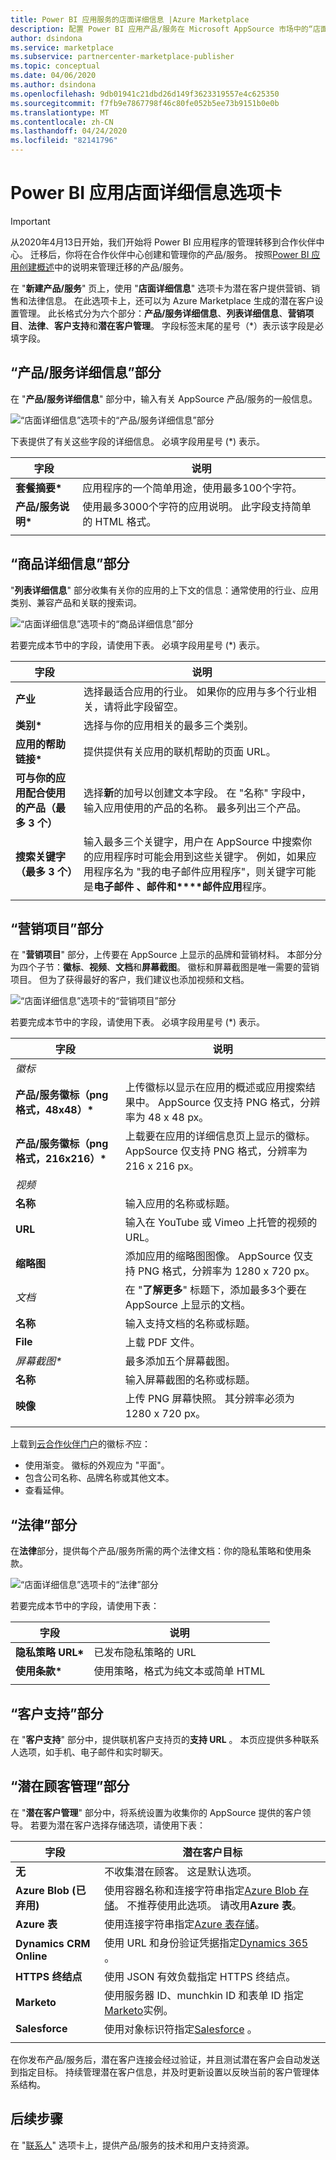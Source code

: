 ```yaml
---
title: Power BI 应用服务的店面详细信息 |Azure Marketplace
description: 配置 Power BI 应用产品/服务在 Microsoft AppSource 市场中的“店面详细信息”字段。
author: dsindona
ms.service: marketplace
ms.subservice: partnercenter-marketplace-publisher
ms.topic: conceptual
ms.date: 04/06/2020
ms.author: dsindona
ms.openlocfilehash: 9db01941c21dbd26d149f3623319557e4c625350
ms.sourcegitcommit: f7fb9e7867798f46c80fe052b5ee73b9151b0e0b
ms.translationtype: MT
ms.contentlocale: zh-CN
ms.lasthandoff: 04/24/2020
ms.locfileid: "82141796"
---
```

# <a name="power-bi-app-storefront-details-tab"></a>Power BI 应用店面详细信息选项卡

>[!Important]
>从2020年4月13日开始，我们开始将 Power BI 应用程序的管理转移到合作伙伴中心。 迁移后，你将在合作伙伴中心创建和管理你的产品/服务。 按照[Power BI 应用创建概述](https://docs.microsoft.com/azure/marketplace/partner-center-portal/create-power-bi-app-offer)中的说明来管理迁移的产品/服务。

在 "**新建产品/服务**" 页上，使用 "**店面详细信息**" 选项卡为潜在客户提供营销、销售和法律信息。 在此选项卡上，还可以为 Azure Marketplace 生成的潜在客户设置管理。 此长格式分为六个部分：**产品/服务详细信息**、**列表详细信息**、**营销项目**、**法律**、**客户支持**和**潜在客户管理**。  字段标签末尾的星号（*）表示该字段是必填字段。


## <a name="offer-details-section"></a>“产品/服务详细信息”部分

在 "**产品/服务详细信息**" 部分中，输入有关 AppSource 产品/服务的一般信息。

![“店面详细信息”选项卡的“产品/服务详细信息”部分](./media/offer-details-section.png)

下表提供了有关这些字段的详细信息。 必填字段用星号 (*) 表示。  

|   字段               |   说明                                                                           |
|-----------------------|-----------------------------------------------------------------------------------------|
| **套餐摘要\***     | 应用程序的一个简单用途，使用最多100个字符。                             |
| **产品/服务说明\*** | 使用最多3000个字符的应用说明。 此字段支持简单的 HTML 格式。 |
|   |    |


## <a name="listing-details-section"></a>“商品详细信息”部分

"**列表详细信息**" 部分收集有关你的应用的上下文的信息：通常使用的行业、应用类别、兼容产品和关联的搜索词。

![“店面详细信息”选项卡的“商品详细信息”部分](./media/listing-details-section.png)

若要完成本节中的字段，请使用下表。  必填字段用星号 (*) 表示。
 
|   字段                                  |   说明                                                        |
| --------------                           | ---------------------                                                |
| **产业**                           | 选择最适合应用的行业。 如果你的应用与多个行业相关，请将此字段留空。      |
| **类别\***                           | 选择与你的应用相关的最多三个类别。     |
| **应用的帮助链接\***               | 提供提供有关应用的联机帮助的页面 URL。           |
| **可与你的应用配合使用的产品（最多 3 个）** | 选择**新**的加号以创建文本字段。 在 "名称" 字段中，输入应用使用的产品的名称。 最多列出三个产品。       |
| **搜索关键字（最多 3 个）**              | 输入最多三个关键字，用户在 AppSource 中搜索你的应用程序时可能会用到这些关键字。 例如，如果应用程序名为 "我的电子邮件应用程序"，则关键字可能是**电子邮件** **、邮件和****邮件应用**程序。 |
|  |  |


## <a name="marketing-artifacts-section"></a>“营销项目”部分

在 "**营销项目**" 部分，上传要在 AppSource 上显示的品牌和营销材料。  本部分分为四个子节：**徽标**、**视频**、**文档**和**屏幕截图**。 徽标和屏幕截图是唯一需要的营销项目。 但为了获得最好的客户，我们建议也添加视频和文档。

![“店面详细信息”选项卡的“营销项目”部分](./media/marketing-artifacts-section.png)

若要完成本节中的字段，请使用下表。 必填字段用星号 (*) 表示。
 
|    字段                             |    说明                                                    |
|   -----------                        |    -------------                                                  |
| *徽标*                              |                                                                   |
| **产品/服务徽标（png 格式，48x48）\***   | 上传徽标以显示在应用的概述或应用搜索结果中。 AppSource 仅支持 PNG 格式，分辨率为 48 x 48 px。  |
| **产品/服务徽标（png 格式，216x216）\*** | 上载要在应用的详细信息页上显示的徽标。  AppSource 仅支持 PNG 格式，分辨率为 216 x 216 px。  |
| *视频*                             |                                                                   |
| **名称**                             | 输入应用的名称或标题。                                          |
| **URL**                              | 输入在 YouTube 或 Vimeo 上托管的视频的 URL。                              |
| **缩略图**                        | 添加应用的缩略图图像。  AppSource 仅支持 PNG 格式，分辨率为 1280 x 720 px。   |
| *文档*                          | 在 "**了解更多**" 标题下，添加最多3个要在 AppSource 上显示的文档。  |
| **名称**                             | 输入支持文档的名称或标题。                              |
| **File**                             | 上载 PDF 文件。                             |
| *屏幕截图\**                      | 最多添加五个屏幕截图。                        |
| **名称**                             | 输入屏幕截图的名称或标题。                                       |
| **映像**                            | 上传 PNG 屏幕快照。 其分辨率必须为 1280 x 720 px。  | 
|   |   |

上载到[云合作伙伴门户](https://cloudpartner.azure.com)的徽标*不*应：

- 使用渐变。 徽标的外观应为 "平面"。
- 包含公司名称、品牌名称或其他文本。 
- 查看延伸。

## <a name="legal-section"></a>“法律”部分

在**法律**部分，提供每个产品/服务所需的两个法律文档：你的隐私策略和使用条款。

![“店面详细信息”选项卡的“法律”部分](./media/legal-section.png)

若要完成本节中的字段，请使用下表：

|   字段                |   说明                           |
|------------------------|--------------------------------------   |
| **隐私策略 URL\*** | 已发布隐私策略的 URL       |
| **使用条款\***       | 使用策略，格式为纯文本或简单 HTML     |
|  |  |


## <a name="customer-support-section"></a>“客户支持”部分

在 "**客户支持**" 部分中，提供联机客户支持页的**支持 URL** 。  本页应提供多种联系人选项，如手机、电子邮件和实时聊天。 


## <a name="lead-management-section"></a>“潜在顾客管理”部分

在 "**潜在客户管理**" 部分中，将系统设置为收集你的 AppSource 提供的客户领导。 若要为潜在客户选择存储选项，请使用下表：

|    字段               |   潜在客户目标                               |
|------------------------|--------------------------------------            |
|  **无**              | 不收集潜在顾客。 这是默认选项。  |
| **Azure Blob (已弃用)** | 使用容器名称和连接字符串指定[Azure Blob 存储](https://docs.microsoft.com/azure/storage/blobs/storage-blobs-overview)。  不推荐使用此选项。 请改用**Azure 表**。  |
| **Azure 表**        | 使用连接字符串指定[Azure 表存储](https://docs.microsoft.com/azure/cosmos-db/table-storage-overview)。  |
| **Dynamics CRM Online** | 使用 URL 和身份验证凭据指定[Dynamics 365](https://dynamics.microsoft.com/) 。 |
| **HTTPS 终结点**     | 使用 JSON 有效负载指定 HTTPS 终结点。   |
| **Marketo**            | 使用服务器 ID、munchkin ID 和表单 ID 指定[Marketo](https://www.marketo.com/)实例。   |
| **Salesforce**         | 使用对象标识符指定[Salesforce](https://www.salesforce.com/) 。 |
|  |  |

在你发布产品/服务后，潜在客户连接会经过验证，并且测试潜在客户会自动发送到指定目标。 持续管理潜在客户信息，并及时更新设置以反映当前的客户管理体系结构。


## <a name="next-steps"></a>后续步骤

在 "[联系人](./cpp-contacts-tab.md)" 选项卡上，提供产品/服务的技术和用户支持资源。
